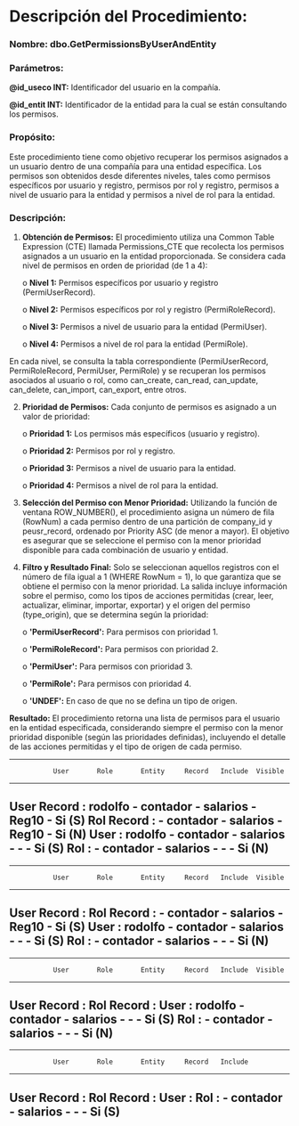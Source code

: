 # Descripción del Procedimiento:

### Nombre: dbo.GetPermissionsByUserAndEntity

### Parámetros:

**@id_useco INT:** Identificador del usuario en la compañía.

**@id_entit INT:** Identificador de la entidad para la cual se están consultando los permisos.

### Propósito: 
Este procedimiento tiene como objetivo recuperar los permisos asignados a un usuario dentro de una compañía para una entidad específica. Los permisos son obtenidos desde diferentes niveles, tales como permisos específicos por usuario y registro, permisos por rol y registro, permisos a nivel de usuario para la entidad y permisos a nivel de rol para la entidad.

### Descripción:

1. **Obtención de Permisos:** El procedimiento utiliza una Common Table Expression (CTE) llamada Permissions_CTE que recolecta los permisos asignados a un usuario en la entidad proporcionada. Se considera cada nivel de permisos en orden de prioridad (de 1 a 4):

    o **Nivel 1:** Permisos específicos por usuario y registro (PermiUserRecord).
    
    o **Nivel 2:** Permisos específicos por rol y registro (PermiRoleRecord).
    
    o **Nivel 3:** Permisos a nivel de usuario para la entidad (PermiUser).
    
    o **Nivel 4:** Permisos a nivel de rol para la entidad (PermiRole).

En cada nivel, se consulta la tabla correspondiente (PermiUserRecord, PermiRoleRecord, PermiUser, PermiRole) y se recuperan los permisos asociados al usuario o rol, como can_create, can_read, can_update, can_delete, can_import, can_export, entre otros.

2. **Prioridad de Permisos:** Cada conjunto de permisos es asignado a un valor de prioridad:

    o **Prioridad 1:** Los permisos más específicos (usuario y registro).
    
    o **Prioridad 2:** Permisos por rol y registro.
    
    o **Prioridad 3:** Permisos a nivel de usuario para la entidad.
    
    o **Prioridad 4:** Permisos a nivel de rol para la entidad.

3. **Selección del Permiso con Menor Prioridad:** Utilizando la función de ventana ROW_NUMBER(), el procedimiento asigna un número de fila (RowNum) a cada permiso dentro de una partición de company_id y peusr_record, ordenado por Priority ASC (de menor a mayor). El objetivo es asegurar que se seleccione el permiso con la menor prioridad disponible para cada combinación de usuario y entidad.
  
5. **Filtro y Resultado Final:** Solo se seleccionan aquellos registros con el número de fila igual a 1 (WHERE RowNum = 1), lo que garantiza que se obtiene el permiso con la menor prioridad. La salida incluye información sobre el permiso, como los tipos de acciones permitidas (crear, leer, actualizar, eliminar, importar, exportar) y el origen del permiso (type_origin), que se determina según la prioridad:

    o **'PermiUserRecord':** Para permisos con prioridad 1.
    
    o **'PermiRoleRecord':** Para permisos con prioridad 2.
    
    o **'PermiUser':** Para permisos con prioridad 3.
    
    o **'PermiRole':** Para permisos con prioridad 4.
    
    o **'UNDEF':** En caso de que no se defina un tipo de origen.

**Resultado:** El procedimiento retorna una lista de permisos para el usuario en la entidad especificada, considerando siempre el permiso con la menor prioridad disponible (según las prioridades definidas), incluyendo el detalle de las acciones permitidas y el tipo de origen de cada permiso.


--------------------------------------------------------------------------
               User       Role       Entity     Record   Include  Visible		
--------------------------------------------------------------------------
User Record : rodolfo - contador  - salarios  -  Reg10 -    Si     (S)
 Rol Record :    -      contador  - salarios  -  Reg10 -    Si     (N) 
       User : rodolfo - contador  - salarios  -    -   -    Si     (S) 
        Rol :    -      contador  - salarios  -    -   -    Si     (N) 
--------------------------------------------------------------------------
		
--------------------------------------------------------------------------
               User       Role       Entity     Record   Include  Visible		
--------------------------------------------------------------------------
User Record :
 Rol Record :    -      contador  - salarios  -  Reg10 -    Si  (S)
       User : rodolfo - contador  - salarios  -    -   -    Si  (S)
        Rol :    -      contador  - salarios  -    -   -    Si  (N)
--------------------------------------------------------------------------
		
--------------------------------------------------------------------------
               User       Role       Entity     Record   Include  Visible		
--------------------------------------------------------------------------
User Record :
 Rol Record :
       User : rodolfo - contador  - salarios  -    -   -    Si  (S)
        Rol :    -      contador  - salarios  -    -   -    Si  (N)
--------------------------------------------------------------------------
		
--------------------------------------------------------------------------
               User       Role       Entity     Record   Include		
--------------------------------------------------------------------------
User Record :
 Rol Record :
       User :
        Rol :    -      contador  - salarios  -    -   -    Si  (S)
--------------------------------------------------------------------------

